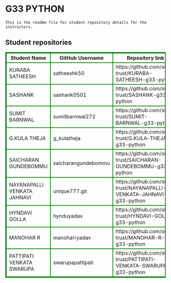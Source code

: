 # G33 PYTHON
    This is the readme file for student repository details for the instructors.
## Student repositories 
<table style="border : 2px solid green; width:100%;">
<tr >
<th style="border : 2px solid green;">Student Name</th>
<th style="border : 2px solid green;">GitHub Username</th>
<th style="border : 2px solid green;">Repository link</th>
</tr>
<tr style="border : 2px solid green;">
<td style="border : 2px solid green;">KURABA SATHEESH</td> 

<td style="border : 2px solid green;">satheeshk50</td> 

<td style="border : 2px solid green;">https://github.com/sure-trust/KURABA-SATHEESH-g33-python</td> 
</tr>

<tr style="border : 2px solid green;">
<td style="border : 2px solid green;">SASHANK</td> 

<td style="border : 2px solid green;">sashank0501</td> 

<td style="border : 2px solid green;">https://github.com/sure-trust/SASHANK-g33-python</td> 
</tr>

<tr style="border : 2px solid green;">
<td style="border : 2px solid green;">SUMIT BARNWAL</td> 

<td style="border : 2px solid green;">sumitbarnwal272</td> 

<td style="border : 2px solid green;">https://github.com/sure-trust/SUMIT-BARNWAL-g33-python</td> 
</tr>

<tr style="border : 2px solid green;">
<td style="border : 2px solid green;">G.KULA THEJA</td> 

<td style="border : 2px solid green;">g_kulatheja</td> 

<td style="border : 2px solid green;">https://github.com/sure-trust/G.KULA-THEJA-g33-python</td> 
</tr>

<tr style="border : 2px solid green;">
<td style="border : 2px solid green;">SAICHARAN GUNDEBOMMU</td> 

<td style="border : 2px solid green;">saicharangundebommu</td> 

<td style="border : 2px solid green;">https://github.com/sure-trust/SAICHARAN-GUNDEBOMMU-g33-python</td> 
</tr>

<tr style="border : 2px solid green;">
<td style="border : 2px solid green;">NAYANAPALLI VENKATA JAHNAVI</td> 

<td style="border : 2px solid green;">unique777.git</td> 

<td style="border : 2px solid green;">https://github.com/sure-trust/NAYANAPALLI-VENKATA-JAHNAVI-g33-python</td> 
</tr>

<tr style="border : 2px solid green;">
<td style="border : 2px solid green;">HYNDAVI GOLLA</td> 

<td style="border : 2px solid green;">hynduyadav</td> 

<td style="border : 2px solid green;">https://github.com/sure-trust/HYNDAVI-GOLLA-g33-python</td> 
</tr>

<tr style="border : 2px solid green;">
<td style="border : 2px solid green;">MANOHAR R</td> 

<td style="border : 2px solid green;">manoharryadav</td> 

<td style="border : 2px solid green;">https://github.com/sure-trust/MANOHAR-R-g33-python</td> 
</tr>

<tr style="border : 2px solid green;">
<td style="border : 2px solid green;">PATTIPATI VENKATA SWARUPA</td> 

<td style="border : 2px solid green;">swarupapattipati</td> 

<td style="border : 2px solid green;">https://github.com/sure-trust/PATTIPATI-VENKATA-SWARUPA-g33-python</td> 
</tr>
